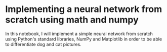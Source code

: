 # Implementing a neural network from scratch using math and numpy
In this notebook, I will implement a simple neural network from scratch using Python's standard libraries, NumPy and Matplotlib in order to be able to differentiate dog and cat pictures. 
